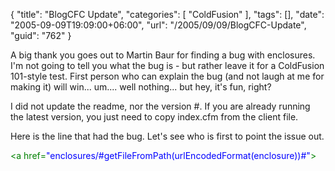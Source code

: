 {
	"title": "BlogCFC Update",
	"categories": [
		"ColdFusion"
	],
	"tags": [],
	"date": "2005-09-09T19:09:00+06:00",
	"url": "/2005/09/09/BlogCFC-Update",
	"guid": "762"
}

A big thank you goes out to Martin Baur for finding a bug with enclosures. I'm not going to tell you what the bug is - but rather leave it for a ColdFusion 101-style test. First person who can explain the bug (and not laugh at me for making it) will win... um.... well nothing... but hey, it's fun, right?

I did not update the readme, nor the version #. If you are already running the latest version, you just need to copy index.cfm from the client file.

Here is the line that had the bug. Let's see who is first to point the issue out.

<div class="code"><FONT COLOR=GREEN>&lt;a href=<FONT COLOR=BLUE>"enclosures/#getFileFromPath(urlEncodedFormat(enclosure))#"</FONT>&gt;</FONT></div>